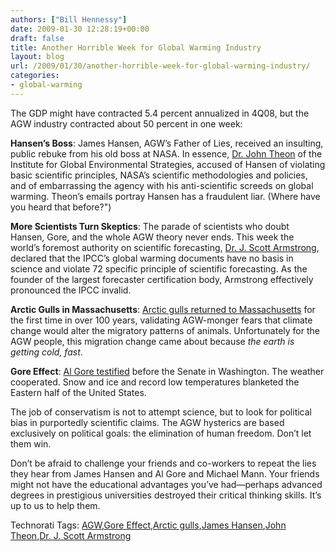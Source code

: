 ```yaml
---
authors: ["Bill Hennessy"]
date: 2009-01-30 12:28:19+00:00
draft: false
title: Another Horrible Week for Global Warming Industry
layout: blog
url: /2009/01/30/another-horrible-week-for-global-warming-industry/
categories:
- global-warming
---
```


The GDP might have contracted 5.4 percent annualized in 4Q08, but the AGW industry contracted about 50 percent in one week:

 

**Hansen’s Boss**: James Hansen, AGW’s Father of Lies, received an insulting, public rebuke from his old boss at NASA. In essence, [Dr. John Theon](https://wattsupwiththat.com/2009/01/27/james-hansens-former-nasa-supervisor-declares-himself-a-skeptic-says-hansen-embarrassed-nasa-was-never-muzzled/#more-5352) of the Institute for Global Environmental Strategies, accused of Hansen of violating basic scientific principles, NASA’s scientific methodologies and policies, and of embarrassing the agency with his anti-scientific screeds on global warming. Theon’s emails portray Hansen has a fraudulent liar. (Where have you heard that before?")

 

**More Scientists Turn Skeptics**: The parade of scientists who doubt Hansen, Gore, and the whole AGW theory never ends. This week the world’s foremost authority on scientific forecasting, [Dr. J. Scott Armstrong](https://wattsupwiththat.com/2009/01/28/forecasting-guru-announces-no-scientific-basis-for-forecasting-climate/#more-5370), declared that the IPCC’s global warming documents have no basis in science and violate 72 specific principle of scientific forecasting. As the founder of the largest forecaster certification body, Armstrong effectively pronounced the IPCC invalid.

 

**Arctic Gulls in Massachusetts**: [Arctic gulls returned to Massachusetts](https://www.msnbc.msn.com/id/15881227/) for the first time in over 100 years, validating AGW-monger fears that climate change would alter the migratory patterns of animals. Unfortunately for the AGW people, this migration change came about because _the earth is getting cold, fast_.

 

**Gore Effect**: [Al Gore testified](https://planetgore.nationalreview.com/post/?q=NzMzMTA3M2E2MTcwZjA0MDEzZGJlODEzNzc4YjNlMjQ=) before the Senate in Washington. The weather cooperated. Snow and ice and record low temperatures blanketed the Eastern half of the United States.

 

The job of conservatism is not to attempt science, but to look for political bias in purportedly scientific claims. The AGW hysterics are based exclusively on political goals: the elimination of human freedom. Don’t let them win. 

 

Don’t be afraid to challenge your friends and co-workers to repeat the lies they hear from James Hansen and Al Gore and Michael Mann. Your friends might not have the educational advantages you’ve had—perhaps advanced degrees in prestigious universities destroyed their critical thinking skills. It’s up to us to help them. 

 

Technorati Tags: [AGW](https://technorati.com/tags/AGW),[Gore Effect](https://technorati.com/tags/Gore+Effect),[Arctic gulls](https://technorati.com/tags/Arctic+gulls),[James Hansen](https://technorati.com/tags/James+Hansen),[John Theon](https://technorati.com/tags/John+Theon),[Dr. J. Scott Armstrong](https://technorati.com/tags/Dr.+J.+Scott+Armstrong)
